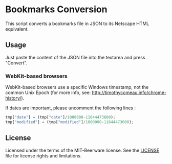 # Bookmarks Conversion

This script converts a bookmarks file in JSON to its Netscape HTML equivalent.


## Usage

Just paste the content of the JSON file into the textarea and press "Convert".


### WebKit-based browsers

WebKit-based browsers use a specific Windows timestamp, not the common Unix Epoch (for more info, see: http://timothycomeau.info/chrome-history/).

If dates are important, please uncomment the following lines :
``` javascript
tmp["date"] = (tmp["date"]/1000000-11644473600);
tmp["modified"] = (tmp["modified"]/1000000-11644473600);
```

## License
Licensed under the terms of the MIT-Beerware license.
See the [LICENSE](LICENSE) file for license rights and limitations.